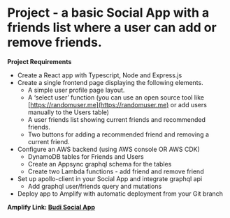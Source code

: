 # Project - a basic Social App with a friends list where a user can add or remove friends.


**Project Requirements**
 - Create a React app with Typescript, Node and Express.js 
 - Create a single frontend page displaying the following elements.
	 -  A simple user profile page layout. 
	 - A ‘select user’ function (you can use an open source tool like [https://randomuser.me](https://randomuser.me) or add users manually to the Users table) 
	 - A user friends list showing current friends and recommended friends. 
	 - Two buttons for adding a recommended friend and removing a current friend. 
 - Configure an AWS backend (using AWS console OR AWS CDK)
	 - DynamoDB tables for Friends and Users 
	 - Create an Appsync graphql schema for the tables 
	 - Create two Lambda functions - add friend and remove friend 
 - Set up apollo-client in your Social App and integrate graphql api 
	 - Add graphql user/friends query and mutations 
 - Deploy app to Amplify with automatic deployment from your Git branch

 **Amplify Link: [Budi Social App](https://master.dxb85e4no0mqp.amplifyapp.com/)**
